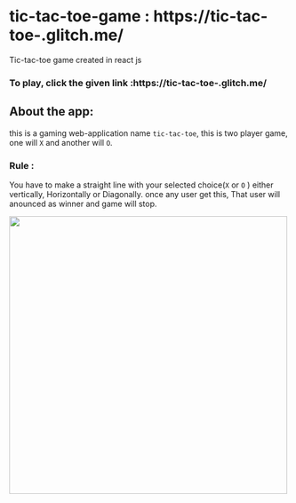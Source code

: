 # tic-tac-toe-game : https://tic-tac-toe-.glitch.me/
Tic-tac-toe game created in react js
### To play, click the given link :https://tic-tac-toe-.glitch.me/
## About the app:
this is a gaming web-application name `tic-tac-toe`, this is two player game, one will `X` and another will `O`.
### Rule : 
You have to make a straight line with your selected choice(`X` or `O` ) either vertically, Horizontally or Diagonally.
once any user get this, That user will anounced as winner and game will stop.

<img height="500px" src="https://1.bp.blogspot.com/-2RrgY883mLE/XU2BblfpHpI/AAAAAAAAAFw/b6zcskL502g69h6aotANsc7yM44sLCRIgCLcBGAs/s1600/Screenshot_2019-08-09-19-39-02-288_com.android.chrome%2B%25281%2529.png" />
